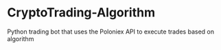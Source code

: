 # CryptoTrading-Algorithm
Python trading bot that uses the Poloniex API to execute trades based on algorithm 
